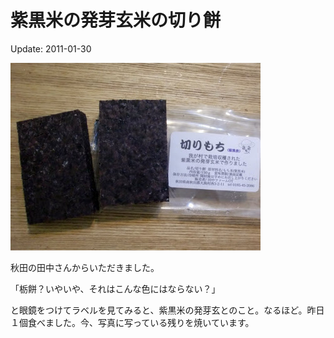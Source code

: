 # 紫黒米の発芽玄米の切り餅

Update: 2011-01-30

![](20110130_0.jpg)

秋田の田中さんからいただきました。

「栃餅？いやいや、それはこんな色にはならない？」

と眼鏡をつけてラベルを見てみると、紫黒米の発芽玄とのこと。なるほど。昨日１個食べました。今、写真に写っている残りを焼いています。
